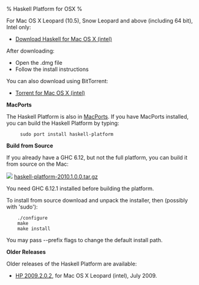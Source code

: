 % Haskell Platform for OSX
%

For Mac OS X Leopard (10.5), Snow Leopard and above (including 64 bit),
Intel only:

* <a id="download" href="http://hackage.haskell.org/platform/2010.1.0.0/haskell-platform-2010.1.0.0-i386.dmg" onClick="javascript: pageTracker._trackPageview('/downloads/mac'); ">Download Haskell for Mac OS X (intel)</a>

After downloading:

* Open the .dmg file
* Follow the install instructions

You can also download using BitTorrent:

* <a id="download" href="http://hackage.haskell.org/platform/2010.1.0.0/torrents/haskell-platform-2010.1.0.0-i386.dmg.torrent" onClick="javascript: pageTracker._trackPageview('/downloads/torrent/mac'); ">Torrent for Mac OS X (intel)</a>

**MacPorts**

The Haskell Platform is also in [MacPorts].  If you have MacPorts installed,
you can build the Haskell Platform by typing:

         sudo port install haskell-platform

[MacPorts]: http://macports.org

**Build from Source**

If you already have a GHC 6.12, but not the full platform, you can build
it from source on the Mac:

![](http://hackage.haskell.org/platform/icons/source.png)
<a href="http://hackage.haskell.org/platform/2010.1.0.0/haskell-platform-2010.1.0.0.tar.gz" onClick="javascript: pageTracker._trackPageview('/downloads/source'); ">haskell-platform-2010.1.0.0.tar.gz</a>

You need GHC 6.12.1 installed before building the platform.

To install from source download and unpack the installer, then (possibly with 'sudo'):

        ./configure
        make
        make install

You may pass --prefix flags to change the default install path.

**Older Releases**

Older releases of the Haskell Platform are available:

* <a id="download" href="http://hackage.haskell.org/platform/2009.2.0.2/haskell-platform-2009.2.0.2-i386.dmg" onClick="javascript: pageTracker._trackPageview('/downloads/mac/old'); ">HP 2009.2.0.2</a>, for Mac OS X Leopard (intel), July 2009.

